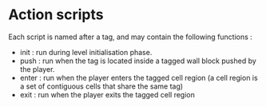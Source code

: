 # Action scripts

Each script is named after a tag, and may contain the following functions :

- init : run during level initialisation phase.
- push : run when the tag is located inside a tagged wall block pushed by the player.
- enter : run when the player enters the tagged cell region (a cell region is a set of contiguous cells
that share the same tag)
- exit : run when the player exits the tagged cell region
